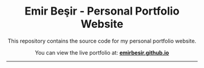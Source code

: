 <div align="center">

# Emir Beşir - Personal Portfolio Website

This repository contains the source code for my personal portfolio website.

You can view the live portfolio at: **[emirbesir.github.io](https://emirbesir.github.io)**

</div>

---

